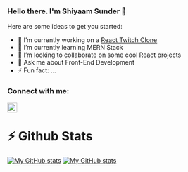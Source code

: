 ### Hello there. I'm Shiyaam Sunder 👋



Here are some ideas to get you started:

- 🔭 I’m currently working on a [React Twitch Clone](https://github.com/shiyaamsunder/twitch-react-clone)
- 🌱 I’m currently learning MERN Stack
- 👯 I’m looking to collaborate on some cool React projects
- 💬 Ask me about Front-End Development
- ⚡ Fun fact: ...

### Connect with me:
[<img align="left" alt="twitter | Twitter" width="22px" src="https://cdn.jsdelivr.net/npm/simple-icons@v3/icons/twitter.svg" />][twitter]

<br/>

# :zap: Github Stats
[![My GitHub stats](https://github-readme-stats.vercel.app/api?username=shiyaamsunder&show_icons=true&count_private=true)](https://github.com/harshsavasil/github-readme-stats)
[![My GitHub stats](https://github-readme-stats.vercel.app/api?username=shiyaamsunder&show_icons=true&count_private=true)](https://github.com/harshsavasil/github-readme-stats)

[twitter]: https://twitter.com/shiyaamsunder
